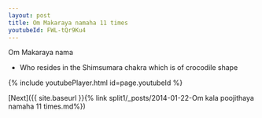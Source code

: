 ```yaml
---
layout: post
title: Om Makaraya namaha 11 times
youtubeId: FWL-tQr9Ku4
---
```

 
 
Om Makaraya nama 
 
 -  Who resides in the Shimsumara chakra which is of crocodile shape 
 
  
 
  
 
 
 
 
 
 


{% include youtubePlayer.html id=page.youtubeId %}
 
[Next]({{ site.baseurl }}{% link  split1/_posts/2014-01-22-Om kala poojithaya namaha 11 times.md%})
 
